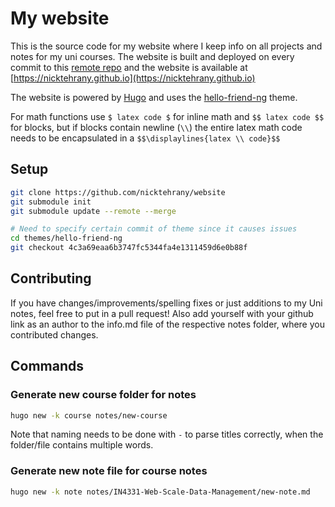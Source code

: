 # My website

This is the source code for my website where I keep info on all projects and notes for my uni courses.
The website is built and deployed on every commit to this [remote repo](https://github.com/nicktehrany/nicktehrany.github.io)
and the website is available at [https://nicktehrany.github.io](https://nicktehrany.github.io)

The website is powered by [Hugo](https://gohugo.io/) and uses the [hello-friend-ng](https://github.com/rhazdon/hugo-theme-hello-friend-ng) theme.

For math functions use `$ latex code $` for inline math and `$$ latex code $$` for blocks, but if blocks contain newline (`\\`)
the entire latex math code needs to be encapsulated in a `$$\displaylines{latex \\ code}$$`

## Setup

```bash
git clone https://github.com/nicktehrany/website
git submodule init
git submodule update --remote --merge

# Need to specify certain commit of theme since it causes issues
cd themes/hello-friend-ng
git checkout 4c3a69eaa6b3747fc5344fa4e1311459d6e0b88f
```
## Contributing

If you have changes/improvements/spelling fixes or just additions to my Uni notes, feel free to put in a pull request! Also add yourself with your github link as an author to the info.md file of the respective notes folder, where you contributed changes.

## Commands

### Generate new course folder for notes

```bash
hugo new -k course notes/new-course
```

Note that naming needs to be done with `-` to parse titles correctly, when the folder/file contains multiple words.

### Generate new note file for course notes

```bash
hugo new -k note notes/IN4331-Web-Scale-Data-Management/new-note.md
```
